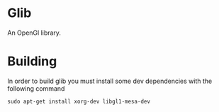 # Glib
An OpenGl library.

# Building
In order to build glib you must install some dev dependencies with the following command

```
sudo apt-get install xorg-dev libgl1-mesa-dev
```